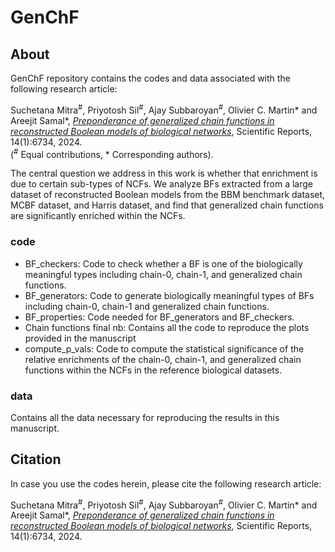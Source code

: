 # GenChF
## About
GenChF repository contains the codes and data associated with the following research article: <br>

Suchetana Mitra<sup>#</sup>, Priyotosh Sil<sup>#</sup>, Ajay Subbaroyan<sup>#</sup>, Olivier C. Martin* and Areejit Samal*, [<i>Preponderance of generalized chain functions in reconstructed Boolean models of biological networks</i>](https://www.nature.com/articles/s41598-024-57086-y), Scientific Reports, 14(1):6734, 2024. <br>
(<sup>#</sup> Equal contributions, * Corresponding authors).

The central question we address in this work is whether that enrichment is due to certain sub-types of NCFs. 
We analyze BFs extracted from a large dataset of reconstructed Boolean models from the BBM benchmark dataset, MCBF dataset, and Harris dataset, and find that generalized chain functions are significantly enriched within the NCFs. 

### code
- BF_checkers: Code to check whether a BF is one of the biologically meaningful types including chain-0, chain-1, and generalized chain functions.
- BF_generators: Code to generate biologically meaningful types of BFs including chain-0, chain-1 and generalized chain functions. 
- BF_properties: Code needed for BF_generators and BF_checkers.
- Chain functions final nb: Contains all the code to reproduce the plots provided in the manuscript
- compute_p_vals: Code to compute the statistical significance of the relative enrichments of the chain-0, chain-1, and generalized chain functions within the NCFs in the reference biological datasets.

### data
Contains all the data necessary for reproducing the results in this manuscript.

## Citation
In case you use the codes herein, please cite the following research article:

Suchetana Mitra<sup>#</sup>, Priyotosh Sil<sup>#</sup>, Ajay Subbaroyan<sup>#</sup>, Olivier C. Martin* and Areejit Samal*, [<i>Preponderance of generalized chain functions in reconstructed Boolean models of biological networks</i>](https://www.nature.com/articles/s41598-024-57086-y), Scientific Reports, 14(1):6734, 2024.

